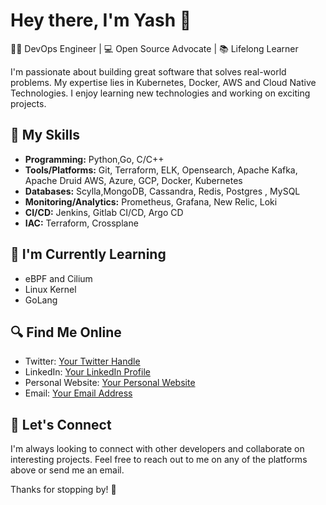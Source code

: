 # Hey there, I'm Yash 👋

👨‍💻 DevOps Engineer | 💻 Open Source Advocate | 📚 Lifelong Learner

I'm passionate about building great software that solves real-world problems. My expertise lies in Kubernetes, Docker, AWS and Cloud Native Technologies. I enjoy learning new technologies and working on exciting projects.

## 🚀 My Skills

- **Programming:** Python,Go, C/C++
- **Tools/Platforms:** Git, Terraform, ELK, Opensearch, Apache Kafka, Apache Druid AWS, Azure, GCP, Docker, Kubernetes
- **Databases:** Scylla,MongoDB, Cassandra, Redis, Postgres , MySQL
- **Monitoring/Analytics:** Prometheus, Grafana, New Relic, Loki
- **CI/CD:** Jenkins, Gitlab CI/CD, Argo CD
- **IAC:** Terraform, Crossplane

## 🌱 I'm Currently Learning

- eBPF and Cilium
- Linux Kernel
- GoLang

## 🔍 Find Me Online

- Twitter: [Your Twitter Handle](https://twitter.com/yashtandon019)
- LinkedIn: [Your LinkedIn Profile](https://www.linkedin.com/in/yashtandon019/)
- Personal Website: [Your Personal Website](https://itsyash.fun/)
- Email: [Your Email Address](mailto:yashtandon019+github.com)

## 🤝 Let's Connect

I'm always looking to connect with other developers and collaborate on interesting projects. Feel free to reach out to me on any of the platforms above or send me an email.

Thanks for stopping by! 👋
